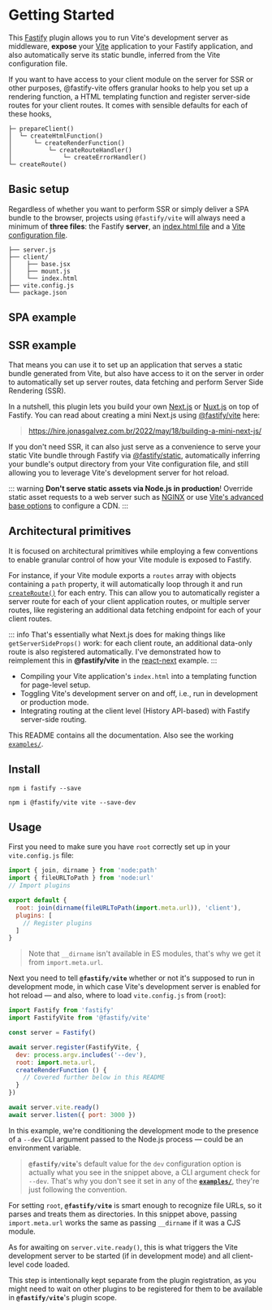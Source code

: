 [vite]: https://vitejs.dev/
[fastify]: https://fastify.dev/
[next]: https://nextjs.org/
[nuxt]: https://nuxt.com/
[fastify-vite]: https://fastify-vite.dev
[fastify-static]: https://github.com/fastify/fastify-static

# Getting Started

This [Fastify][fastify] plugin allows you to run Vite's development server as middleware, **expose** your [Vite][vite] application to your Fastify application, and also automatically serve its static bundle, inferred from the Vite configuration file. 

If you want to have access to your client module on the server for SSR or other purposes, @fastify-vite offers granular hooks to help you set up a rendering function, a HTML templating function and register server-side routes for your client routes. It comes with sensible defaults for each of these hooks, 

```
├─ prepareClient()
│  └─ createHtmlFunction()
│      └─ createRenderFunction()
│          └─ createRouteHandler()
│              └─ createErrorHandler()
└─ createRoute()
```




## Basic setup

Regardless of whether you want to perform SSR or simply deliver a SPA bundle to the browser, projects using `@fastify/vite` will always need a minimum of **three files**: the Fastify **server**, an [index.html file](https://vitejs.dev/guide/#index-html-and-project-root) and a [Vite configuration file](https://vitejs.dev/config/).

```text{1,5,6}
├── server.js
├── client/
│    ├── base.jsx
│    ├── mount.js
│    └── index.html
├── vite.config.js
└── package.json
```

## SPA example

## SSR example



That means you can use it to set up an application that serves a static bundle generated from Vite, but also have access to it on the server in order to automatically set up server routes, data fetching and perform Server Side Rendering (SSR).

In a nutshell, this plugin lets you build your own [Next.js][next] or [Nuxt.js][next] on top of Fastify. You can read about creating a mini Next.js using [@fastify/vite][fastify-vite] here:

> https://hire.jonasgalvez.com.br/2022/may/18/building-a-mini-next-js/

If you don't need SSR, it can also just serve as a convenience to serve your static Vite bundle through Fastify via [@fastify/static][fastify-static], automatically inferring your bundle's output directory from your Vite configuration file, and still allowing you to leverage Vite's development server for hot reload.

::: warning
**Don't serve static assets via Node.js in production**! Override static asset requests to a web server such as [NGINX](https://www.nginx.com/) or use [Vite's advanced base options](https://vitejs.dev/guide/build.html#advanced-base-options) to configure a CDN.
:::

## Architectural primitives

It is focused on architectural primitives while employing a few conventions to enable granular control of how your Vite module is exposed to Fastify. 

For instance, if your Vite module exports a `routes` array with objects containing a `path` property, it will automatically loop through it and run [`createRoute()`](/config/createRoute) for each entry. This can allow you to automatically register a server route for each of your client application routes, or multiple server routes, like registering an additional data fetching endpoint for each of your client routes. 

::: info
That's essentially what Next.js does for making things like `getServerSideProps()` work: for each client route, an additional data-only route is also registered automatically. I've demonstrated how to reimplement this in **@fastify/vite** in the [react-next](https://github.com/fastify/fastify-vite/tree/dev/examples/react-next) example.
:::

- Compiling your Vite application's `index.html` into a templating function for page-level setup.
- Toggling Vite's development server on and off, i.e., run in development or production mode.
- Integrating routing at the client level (History API-based) with Fastify server-side routing.

This README contains all the documentation. Also see the working [`examples/`](https://github.com/fastify/fastify-vite/tree/dev/examples).

## Install

```
npm i fastify --save
```
```
npm i @fastify/vite vite --save-dev
```

## Usage

First you need to make sure you have `root` correctly set up in your `vite.config.js` file:

```js
import { join, dirname } from 'node:path'
import { fileURLToPath } from 'node:url'
// Import plugins

export default {
  root: join(dirname(fileURLToPath(import.meta.url)), 'client'),
  plugins: [
    // Register plugins
  ]
}
```

> Note that `__dirname` isn't available in ES modules, that's why we get it from `import.meta.url`.

Next you need to tell **`@fastify/vite`** whether or not it's supposed to run in development mode, in which case Vite's development server is enabled for hot reload — and also, where to load `vite.config.js` from (`root`):

```js
import Fastify from 'fastify'
import FastifyVite from '@fastify/vite'

const server = Fastify()

await server.register(FastifyVite, {
  dev: process.argv.includes('--dev'),
  root: import.meta.url, 
  createRenderFunction () {
    // Covered further below in this README
  }
})

await server.vite.ready()
await server.listen({ port: 3000 })
```

In this example, we're conditioning the development mode to the presence of a `--dev` CLI argument passed to the Node.js process — could be an environment variable. 

> **`@fastify/vite`**'s default value for the `dev` configuration option is actually what you see in the snippet above, a CLI argument check for `--dev`. That's why you don't see it set in any of the [**`examples/`**](), they're just following the convention.

For setting `root`, **`@fastify/vite`** is smart enough to recognize file URLs, so it parses and treats them as directories. In this snippet above, passing `import.meta.url` works the same as passing `__dirname` if it was a CJS module.

As for awaiting on `server.vite.ready()`, this is what triggers the Vite development server to be started (if in development mode) and all client-level code loaded. 

This step is intentionally kept separate from the plugin registration, as you might need to wait on other plugins to be registered for them to be available in **`@fastify/vite`**'s plugin scope.

